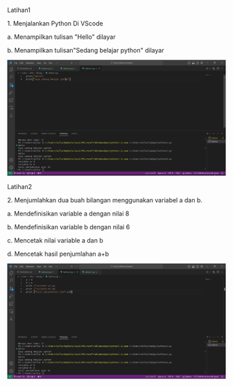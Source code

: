 Latihan1

<h>1. Menjalankan Python Di VScode</h>
 <p>a. Menampilkan tulisan "Hello" dilayar</p>
 <p>b. Menampilkan tulisan"Sedang belajar python" dilayar </p>

 ![gambar](dokumentasi/latihan1.png)


Latihan2

<h>2. Menjumlahkan dua buah bilangan menggunakan variabel a dan b.</h>
<p>a. Mendefinisikan variable a dengan nilai 8</p>
<p>b. Mendefinisikan variable b dengan nilai 6</p>
<p>c. Mencetak nilai variable a dan b</p>
<p>d. Mencetak hasil penjumlahan a+b</p>

![gambar](dokumentasi/latihan2.png)
